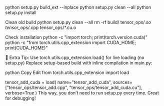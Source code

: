 python setup.py build_ext --inplace
python setup.py clean --all
python setup.py install

Clean old build
python setup.py clean --all
rm -rf build/ tensor_ops/*.so tensor_ops/*.cpp tensor_ops/*.cu.o

Check installation
python -c "import torch; print(torch.version.cuda)"
python -c "from torch.utils.cpp_extension import CUDA_HOME; print(CUDA_HOME)"


🧪 Extra Tip: Use torch.utils.cpp_extension.load() for live loading (no setup.py)
Replace setup-based build with inline compilation in main.py:

python
Copy
Edit
from torch.utils.cpp_extension import load

tensor_add_cuda = load(
    name="tensor_add_cuda",
    sources=["tensor_ops/tensor_add.cpp", "tensor_ops/tensor_add_cuda.cu"],
    verbose=True
)
This way, you don’t need to run setup.py every time. Great for debugging!